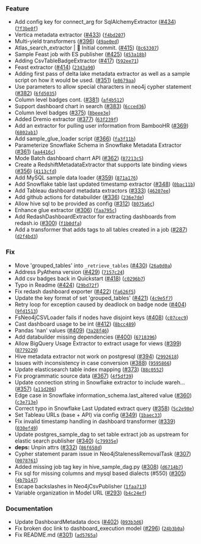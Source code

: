 ### Feature
* Add config key for connect_arg for SqlAlchemyExtractor ([#434](https://github.com/benrifkind/amundsendatabuilder/issues/434)) ([`7f3be0f`](https://github.com/benrifkind/amundsendatabuilder/commit/7f3be0fe58ec863679169e945441e01fcdc0e64c))
* Vertica metadata extractor ([#433](https://github.com/benrifkind/amundsendatabuilder/issues/433)) ([`f4bd207`](https://github.com/benrifkind/amundsendatabuilder/commit/f4bd2071cf9c31ae6ff9a51bb5983f5c18e4a0bf))
* Multi-yield transformers ([#396](https://github.com/benrifkind/amundsendatabuilder/issues/396)) ([`49ae0ed`](https://github.com/benrifkind/amundsendatabuilder/commit/49ae0ed253aabec38346d0f26479218dec62081f))
* Atlas_search_extractor | :tada: Initial commit. ([#415](https://github.com/benrifkind/amundsendatabuilder/issues/415)) ([`8c63307`](https://github.com/benrifkind/amundsendatabuilder/commit/8c633072da81b7fb2e343aa31e6e7f9c3bfae07d))
* Sample Feast job with ES publisher ([#425](https://github.com/benrifkind/amundsendatabuilder/issues/425)) ([`453a18b`](https://github.com/benrifkind/amundsendatabuilder/commit/453a18b9f70b94226bf01180d7e44b915ca2ddcf))
* Adding CsvTableBadgeExtractor ([#417](https://github.com/benrifkind/amundsendatabuilder/issues/417)) ([`592ee71`](https://github.com/benrifkind/amundsendatabuilder/commit/592ee7139070c6e86ab8c3050ab72465ec9ee688))
* Feast extractor ([#414](https://github.com/benrifkind/amundsendatabuilder/issues/414)) ([`2343a90`](https://github.com/benrifkind/amundsendatabuilder/commit/2343a90b09932a173cbef13ad912bd2e7864dea0))
* Adding first pass of delta lake metadata extractor as well as a sample script on how it would be used. ([#351](https://github.com/benrifkind/amundsendatabuilder/issues/351)) ([`e8679aa`](https://github.com/benrifkind/amundsendatabuilder/commit/e8679aadbcf940fb1b422b1d44298a314f2e5f12))
* Use parameters to allow special characters in neo4j cypher statement ([#382](https://github.com/benrifkind/amundsendatabuilder/issues/382)) ([`6fd5035`](https://github.com/benrifkind/amundsendatabuilder/commit/6fd503563d49157a4a2611ad66fca2680dc62c68))
* Column level badges cont. ([#381](https://github.com/benrifkind/amundsendatabuilder/issues/381)) ([`af4b512`](https://github.com/benrifkind/amundsendatabuilder/commit/af4b51265e11d1ee9e8651cebeb0d00592eec2d5))
* Support dashboard chart in search ([#383](https://github.com/benrifkind/amundsendatabuilder/issues/383)) ([`6cced36`](https://github.com/benrifkind/amundsendatabuilder/commit/6cced36bdccd7a007872928f4075f7528daa8449))
* Column level badges ([#375](https://github.com/benrifkind/amundsendatabuilder/issues/375)) ([`8beee3e`](https://github.com/benrifkind/amundsendatabuilder/commit/8beee3ea2ba0a81f4cc321791b9185a4316d9193))
* Added Dremio extractor ([#377](https://github.com/benrifkind/amundsendatabuilder/issues/377)) ([`63f239f`](https://github.com/benrifkind/amundsendatabuilder/commit/63f239fd793e6b362f1d9aa064862f23b4718c09))
* Add an extractor for pulling user information from BambooHR ([#369](https://github.com/benrifkind/amundsendatabuilder/issues/369)) ([`6802ab1`](https://github.com/benrifkind/amundsendatabuilder/commit/6802ab13d18d9a3f27d54dd7a7e43b4c3606da39))
* Add sample_glue_loader script ([#366](https://github.com/benrifkind/amundsendatabuilder/issues/366)) ([`fa3f11b`](https://github.com/benrifkind/amundsendatabuilder/commit/fa3f11b32560fe43d95bfcdab402832898858b44))
* Parameterize Snowflake Schema in Snowflake Metadata Extractor ([#361](https://github.com/benrifkind/amundsendatabuilder/issues/361)) ([`aa4416c`](https://github.com/benrifkind/amundsendatabuilder/commit/aa4416c51668e887817d197edd5a7365f83446d3))
* Mode Batch dashboard charrt API ([#362](https://github.com/benrifkind/amundsendatabuilder/issues/362)) ([`87213c5`](https://github.com/benrifkind/amundsendatabuilder/commit/87213c5ae45e1cbe116295eafa568a775d21a889))
* Create a RedshiftMetadataExtractor that supports late binding views ([#356](https://github.com/benrifkind/amundsendatabuilder/issues/356)) ([`4113cfd`](https://github.com/benrifkind/amundsendatabuilder/commit/4113cfd309ddf633b42ae511b0f0215bd3642621))
* Add MySQL sample data loader ([#359](https://github.com/benrifkind/amundsendatabuilder/issues/359)) ([`871a176`](https://github.com/benrifkind/amundsendatabuilder/commit/871a1763a7b0837bb6c0ba12810b9264aaa67d59))
* Add Snowflake table last updated timestamp extractor ([#348](https://github.com/benrifkind/amundsendatabuilder/issues/348)) ([`0bac11b`](https://github.com/benrifkind/amundsendatabuilder/commit/0bac11bcb7cd1de974548d7d3428d209fb65d4f4))
* Add Tableau dashboard metadata extractors ([#333](https://github.com/benrifkind/amundsendatabuilder/issues/333)) ([`46207ee`](https://github.com/benrifkind/amundsendatabuilder/commit/46207eee9bc50b7cb09e0effbff61edcb34e5d3b))
* Add github actions for databuilder ([#336](https://github.com/benrifkind/amundsendatabuilder/issues/336)) ([`236e7de`](https://github.com/benrifkind/amundsendatabuilder/commit/236e7dec1d6f059e0227bf92ed6df457b448ee56))
* Allow hive sql to be provided as config ([#312](https://github.com/benrifkind/amundsendatabuilder/issues/312)) ([`8075a6c`](https://github.com/benrifkind/amundsendatabuilder/commit/8075a6c7604c0f9c3491cdd85c0e1e97a7fd5b99))
* Enhance glue extractor ([#306](https://github.com/benrifkind/amundsendatabuilder/issues/306)) ([`faa795c`](https://github.com/benrifkind/amundsendatabuilder/commit/faa795ce335e12323fb69b1041435df38034b158))
* Add RedashDashboardExtractor for extracting dashboards from redash.io ([#300](https://github.com/benrifkind/amundsendatabuilder/issues/300)) ([`f1b0dfa`](https://github.com/benrifkind/amundsendatabuilder/commit/f1b0dfa399295124484242a666ddf2f20791aff7))
* Add a transformer that adds tags to all tables created in a job ([#287](https://github.com/benrifkind/amundsendatabuilder/issues/287)) ([`d2f4bd3`](https://github.com/benrifkind/amundsendatabuilder/commit/d2f4bd308c1ef92ea2bbfb7a7443cb42113f03f9))

### Fix
* Move 'grouped_tables' into `_retrieve_tables` ([#430](https://github.com/benrifkind/amundsendatabuilder/issues/430)) ([`26a0d0a`](https://github.com/benrifkind/amundsendatabuilder/commit/26a0d0a4ffe5bf004507c9d1598a5f08b30ecdf0))
* Address PyAthena version ([#429](https://github.com/benrifkind/amundsendatabuilder/issues/429)) ([`7157c24`](https://github.com/benrifkind/amundsendatabuilder/commit/7157c24305a48e124ac873529f54c0eabe5d5190))
* Add csv badges back in Quickstart ([#418](https://github.com/benrifkind/amundsendatabuilder/issues/418)) ([`c0296b7`](https://github.com/benrifkind/amundsendatabuilder/commit/c0296b70de8aae4116fd3869233cd9de0d08fbbc))
* Typo in Readme ([#424](https://github.com/benrifkind/amundsendatabuilder/issues/424)) ([`29bd72f`](https://github.com/benrifkind/amundsendatabuilder/commit/29bd72f442ce8feb002a6b56b39f38b099186604))
* Fix redash dashboard exporter ([#422](https://github.com/benrifkind/amundsendatabuilder/issues/422)) ([`fa626f5`](https://github.com/benrifkind/amundsendatabuilder/commit/fa626f5cb2f92e5627c1a62ba5834b458ad0994d))
* Update the key format of set 'grouped_tables' ([#421](https://github.com/benrifkind/amundsendatabuilder/issues/421)) ([`4c9e5f7`](https://github.com/benrifkind/amundsendatabuilder/commit/4c9e5f753bab6a21f116337005e995e1d38ef268))
* Retry loop for exception caused by deadlock on badge node ([#404](https://github.com/benrifkind/amundsendatabuilder/issues/404)) ([`9fd1513`](https://github.com/benrifkind/amundsendatabuilder/commit/9fd1513b0eb0b7426d9ba8852f1e61457536adee))
* FsNeo4jCSVLoader fails if nodes have disjoint keys ([#408](https://github.com/benrifkind/amundsendatabuilder/issues/408)) ([`c07cec9`](https://github.com/benrifkind/amundsendatabuilder/commit/c07cec9588e30e8c87682882417a72dca1d1866d))
* Cast dashboard usage to be int ([#412](https://github.com/benrifkind/amundsendatabuilder/issues/412)) ([`8bcc489`](https://github.com/benrifkind/amundsendatabuilder/commit/8bcc4894c15d2de7f57e838668ff9709b97239ed))
* Pandas 'nan' values ([#409](https://github.com/benrifkind/amundsendatabuilder/issues/409)) ([`3a28f46`](https://github.com/benrifkind/amundsendatabuilder/commit/3a28f46915e3757c8445f2dfe6b7714a7789820a))
* Add databuilder missing dependencies ([#400](https://github.com/benrifkind/amundsendatabuilder/issues/400)) ([`6718396`](https://github.com/benrifkind/amundsendatabuilder/commit/6718396ed0aca467f61638c307822c18fbec6f65))
* Allow BigQuery Usage Extractor to extract usage for views ([#399](https://github.com/benrifkind/amundsendatabuilder/issues/399)) ([`8779229`](https://github.com/benrifkind/amundsendatabuilder/commit/8779229ce8446408fff310fc9bb50f472f0eca87))
* Hive metadata extractor not work on postgresql ([#394](https://github.com/benrifkind/amundsendatabuilder/issues/394)) ([`2992618`](https://github.com/benrifkind/amundsendatabuilder/commit/2992618d5d29e7061755dd62acba0eb53635fc1b))
* Issues with inconsistency in case conversion ([#388](https://github.com/benrifkind/amundsendatabuilder/issues/388)) ([`9595866`](https://github.com/benrifkind/amundsendatabuilder/commit/95958660e72b9c17f491f6e09994a47a84b55697))
* Update elasticsearch table index mapping ([#373](https://github.com/benrifkind/amundsendatabuilder/issues/373)) ([`88c0552`](https://github.com/benrifkind/amundsendatabuilder/commit/88c055228412aa36ab0f9d82b57b6442d7064b7c))
* Fix programmatic source data ([#367](https://github.com/benrifkind/amundsendatabuilder/issues/367)) ([`4f5df39`](https://github.com/benrifkind/amundsendatabuilder/commit/4f5df39cd6ddf05d2347b6d2b280f5cf0fdda5b9))
* Update connection string in Snowflake extractor to include wareh… ([#357](https://github.com/benrifkind/amundsendatabuilder/issues/357)) ([`a11d206`](https://github.com/benrifkind/amundsendatabuilder/commit/a11d20698fce49fbba97040d12411181aff0b194))
* Edge case in Snowflake information_schema.last_altered value ([#360](https://github.com/benrifkind/amundsendatabuilder/issues/360)) ([`c3e713e`](https://github.com/benrifkind/amundsendatabuilder/commit/c3e713e7f39e7240f3038daa3a3937fb060dbecb))
* Correct typo in Snowflake Last Updated extract query ([#358](https://github.com/benrifkind/amundsendatabuilder/issues/358)) ([`5c2e98e`](https://github.com/benrifkind/amundsendatabuilder/commit/5c2e98eb81aa9875f48b3e20eb5bef84ed9c481f))
* Set Tableau URLs (base + API) via config ([#349](https://github.com/benrifkind/amundsendatabuilder/issues/349)) ([`1baec33`](https://github.com/benrifkind/amundsendatabuilder/commit/1baec33899df8394b42b6a667ff2a5d1224b8528))
* Fix invalid timestamp handling in dashboard transformer ([#339](https://github.com/benrifkind/amundsendatabuilder/issues/339)) ([`030ef49`](https://github.com/benrifkind/amundsendatabuilder/commit/030ef4995d16711c35e205c213f90b3d72ff1499))
* Update postgres_sample_dag to set table extract job as upstream for elastic search publisher ([#340](https://github.com/benrifkind/amundsendatabuilder/issues/340)) ([`c79935e`](https://github.com/benrifkind/amundsendatabuilder/commit/c79935e01efdc8c9734727e07238f25c545bfd5d))
* **deps:** Unpin attrs ([#332](https://github.com/benrifkind/amundsendatabuilder/issues/332)) ([`86f658d`](https://github.com/benrifkind/amundsendatabuilder/commit/86f658d1ea9750ad916a91056a678e34a71654fb))
* Cypher statement param issue in Neo4jStalenessRemovalTask ([#307](https://github.com/benrifkind/amundsendatabuilder/issues/307)) ([`0078761`](https://github.com/benrifkind/amundsendatabuilder/commit/0078761dc94c33c785557df09bb86411ef8f6f46))
* Added missing job tag key in hive_sample_dag.py ([#308](https://github.com/benrifkind/amundsendatabuilder/issues/308)) ([`d6714b7`](https://github.com/benrifkind/amundsendatabuilder/commit/d6714b72c75328195a51a6a456d1ab46063243b0))
* Fix sql for missing columns and mysql based dialects (#550) ([#305](https://github.com/benrifkind/amundsendatabuilder/issues/305)) ([`4b7b147`](https://github.com/benrifkind/amundsendatabuilder/commit/4b7b147b1d32cd8fce6aa7c24fa1db8d823b8038))
* Escape backslashes in Neo4jCsvPublisher  ([`1faa713`](https://github.com/benrifkind/amundsendatabuilder/commit/1faa713374c88cf0eb04f744908756c1ef70206e))
* Variable organization in Model URL ([#293](https://github.com/benrifkind/amundsendatabuilder/issues/293)) ([`b4c24ef`](https://github.com/benrifkind/amundsendatabuilder/commit/b4c24ef891ba13fc4678faef0faaa5c7bf4c5cb6))

### Documentation
* Update DashboardMetadata docs ([#402](https://github.com/benrifkind/amundsendatabuilder/issues/402)) ([`093b3d6`](https://github.com/benrifkind/amundsendatabuilder/commit/093b3d6fbe40040b6f720c030aa6d8504178b0ea))
* Fix broken doc link to dashboard_execution model ([#296](https://github.com/benrifkind/amundsendatabuilder/issues/296)) ([`24b3b0a`](https://github.com/benrifkind/amundsendatabuilder/commit/24b3b0afdf4ad3c6b13f9677d9f805ff43f42de7))
* Fix README.md ([#301](https://github.com/benrifkind/amundsendatabuilder/issues/301)) ([`ad5765a`](https://github.com/benrifkind/amundsendatabuilder/commit/ad5765a1cb0ae5fceffb1168876031801b44a79f))
